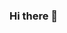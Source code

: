 ### Hi there 👋

<!--
**BossLevan/BossLevan** is a ✨ _special_ ✨ repository because its `README.md` (this file) appears on your GitHub profile.

Here are some ideas to get you started:

- 🔭 I’m currently working on the next big app!
- 🌱 I’m currently mastering Flutter
- 👯 I’m looking to collaborate on impactful Flutter projects
- 📫 How to reach me: kosilevan@yahoo.co.uk
- ⚡ Fun fact: When I'm not on VSCode, I'm cooking something cool on Figma!

![Dan's GitHub Stats](https://github-readme-stats.vercel.app/api?username=BossLevan&theme=cobalt&show_icons=true&&line_height=40)
![Dan's Top Languages](https://github-readme-stats.vercel.app/api/top-langs/?username=BossLevan&theme=cobalt&show_icons=true)
![Profile views](https://gpvc.arturio.dev/BossLevan)  
